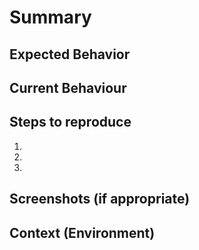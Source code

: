 # Summary

## Expected Behavior

## Current Behaviour

## Steps to reproduce
1.  
2.
3.

## Screenshots (if appropriate)


## Context (Environment)
